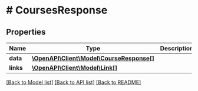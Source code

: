 # # CoursesResponse

## Properties

Name | Type | Description | Notes
------------ | ------------- | ------------- | -------------
**data** | [**\OpenAPI\Client\Model\CourseResponse[]**](CourseResponse.md) |  | [optional]
**links** | [**\OpenAPI\Client\Model\Link[]**](Link.md) |  | [optional]

[[Back to Model list]](../../README.md#models) [[Back to API list]](../../README.md#endpoints) [[Back to README]](../../README.md)
